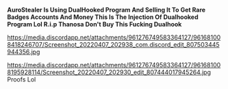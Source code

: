 **AuroStealer Is Using DualHooked Program And Selling It To Get Rare Badges Accounts And Money This Is The Injection Of Dualhooked Program Lol R.i.p Thanosa Don't Buy This Fucking Dualhook**

https://media.discordapp.net/attachments/961276749583364127/961681008418246707/Screenshot_20220407_202938_com.discord_edit_807503445944356.jpg

https://media.discordapp.net/attachments/961276749583364127/961681008195928114/Screenshot_20220407_202930_edit_807444017945264.jpg
Proofs Lol
